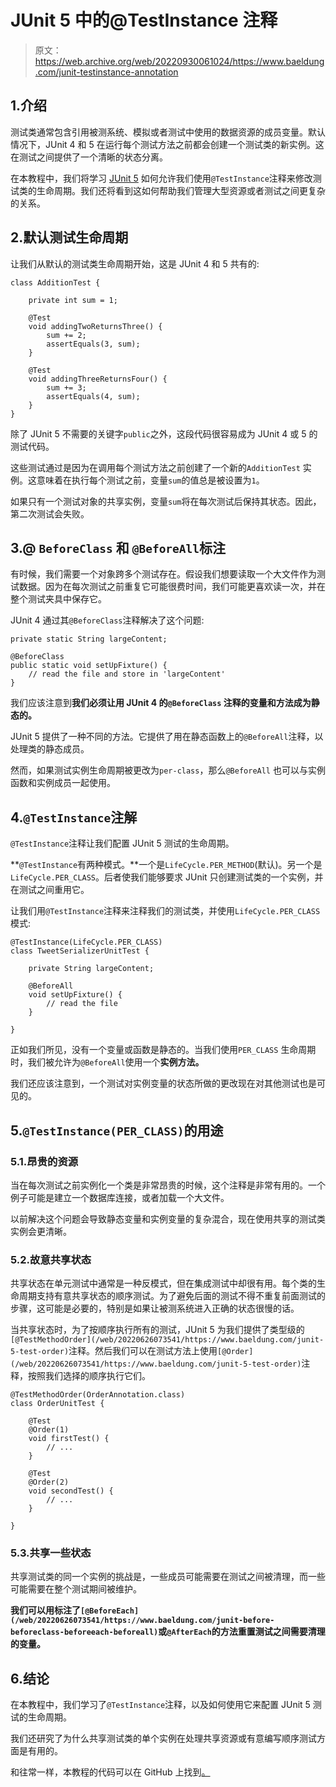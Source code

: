 # JUnit 5 中的@TestInstance 注释

> 原文：<https://web.archive.org/web/20220930061024/https://www.baeldung.com/junit-testinstance-annotation>

## 1.介绍

测试类通常包含引用被测系统、模拟或者测试中使用的数据资源的成员变量。默认情况下，JUnit 4 和 5 在运行每个测试方法之前都会创建一个测试类的新实例。这在测试之间提供了一个清晰的状态分离。

在本教程中，我们将学习 [JUnit 5](/web/20220626073541/https://www.baeldung.com/junit-5) 如何允许我们使用`@TestInstance`注释来修改测试类的生命周期。我们还将看到这如何帮助我们管理大型资源或者测试之间更复杂的关系。

## 2.默认测试生命周期

让我们从默认的测试类生命周期开始，这是 JUnit 4 和 5 共有的:

```
class AdditionTest {

    private int sum = 1;

    @Test
    void addingTwoReturnsThree() {
        sum += 2;
        assertEquals(3, sum);
    }

    @Test
    void addingThreeReturnsFour() {
        sum += 3;
        assertEquals(4, sum);
    }
} 
```

除了 JUnit 5 不需要的关键字`public`之外，这段代码很容易成为 JUnit 4 或 5 的测试代码。

这些测试通过是因为在调用每个测试方法之前创建了一个新的`AdditionTest` 实例。这意味着在执行每个测试之前，变量`sum`的值总是被设置为`1`。

如果只有一个测试对象的共享实例，变量`sum`将在每次测试后保持其状态。因此，第二次测试会失败。

## 3.@ `BeforeClass` 和 `@BeforeAll`标注

有时候，我们需要一个对象跨多个测试存在。假设我们想要读取一个大文件作为测试数据。因为在每次测试之前重复它可能很费时间，我们可能更喜欢读一次，并在整个测试夹具中保存它。

JUnit 4 通过其`@BeforeClass`注释解决了这个问题:

```
private static String largeContent;

@BeforeClass
public static void setUpFixture() {
    // read the file and store in 'largeContent'
}
```

我们应该注意到**我们必须让用 JUnit 4 的`@BeforeClass` 注释的变量和方法成为静态的。**

JUnit 5 提供了一种不同的方法。它提供了用在静态函数上的`@BeforeAll`注释，以处理类的静态成员。

然而，如果测试实例生命周期被更改为`per-class`，那么`@BeforeAll` 也可以与实例函数和实例成员一起使用。

## 4.`@TestInstance`注解

`@TestInstance`注释让我们配置 JUnit 5 测试的生命周期。

**`@TestInstance`有两种模式。**一个是`LifeCycle.PER_METHOD`(默认)。另一个是`LifeCycle.PER_CLASS`。后者使我们能够要求 JUnit 只创建测试类的一个实例，并在测试之间重用它。

让我们用`@TestInstance`注释来注释我们的测试类，并使用`LifeCycle.PER_CLASS`模式:

```
@TestInstance(LifeCycle.PER_CLASS)
class TweetSerializerUnitTest {

    private String largeContent;

    @BeforeAll
    void setUpFixture() {
        // read the file
    }

}
```

正如我们所见，没有一个变量或函数是静态的。当我们使用`PER_CLASS` 生命周期时，我们被允许为`@BeforeAll`使用一个**实例方法。**

我们还应该注意到，一个测试对实例变量的状态所做的更改现在对其他测试也是可见的。

## 5.`@TestInstance(PER_CLASS)`的用途

### 5.1.昂贵的资源

当在每次测试之前实例化一个类是非常昂贵的时候，这个注释是非常有用的。一个例子可能是建立一个数据库连接，或者加载一个大文件。

以前解决这个问题会导致静态变量和实例变量的复杂混合，现在使用共享的测试类实例会更清晰。

### 5.2.故意共享状态

共享状态在单元测试中通常是一种反模式，但在集成测试中却很有用。每个类的生命周期支持有意共享状态的顺序测试。为了避免后面的测试不得不重复前面测试的步骤，这可能是必要的，特别是如果让被测系统进入正确的状态很慢的话。

当共享状态时，为了按顺序执行所有的测试，JUnit 5 为我们提供了类型级的`[@TestMethodOrder](/web/20220626073541/https://www.baeldung.com/junit-5-test-order)`注释。然后我们可以在测试方法上使用`[@Order](/web/20220626073541/https://www.baeldung.com/junit-5-test-order)`注释，按照我们选择的顺序执行它们。

```
@TestMethodOrder(OrderAnnotation.class)
class OrderUnitTest {

    @Test
    @Order(1)
    void firstTest() {
        // ...
    }

    @Test
    @Order(2)
    void secondTest() {
        // ...
    }

}
```

### 5.3.共享一些状态

共享测试类的同一个实例的挑战是，一些成员可能需要在测试之间被清理，而一些可能需要在整个测试期间被维护。

**我们可以用标注了`[@BeforeEach](/web/20220626073541/https://www.baeldung.com/junit-before-beforeclass-beforeeach-beforeall)`或`@AfterEach`的方法重置测试之间需要清理的变量。**

## 6.结论

在本教程中，我们学习了`@TestInstance`注释，以及如何使用它来配置 JUnit 5 测试的生命周期。

我们还研究了为什么共享测试类的单个实例在处理共享资源或有意编写顺序测试方面是有用的。

和往常一样，本教程的代码可以在 GitHub 上找到[。](https://web.archive.org/web/20220626073541/https://github.com/eugenp/tutorials/tree/master/testing-modules/junit-5-advanced)